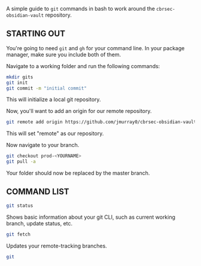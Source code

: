 A simple guide to `git` commands in bash to work around the `cbrsec-obsidian-vault` repository.

## STARTING OUT

You're going to need `git` and `gh` for your command line. In your package manager, make sure you include both of them.

Navigate to a working folder and run the following commands:
```bash
mkdir gits
git init
git commit -m "initial commit"
```
This will initialize a local git repository.

Now, you'll want to add an origin for our remote repository.
```bash
git remote add origin https://github.com/jmurray0/cbrsec-obsidian-vault/
```
This will set "remote" as our repository.

Now navigate to your branch.
```bash
git checkout prod-<YOURNAME>
git pull -a
```
Your folder should now be replaced by the master branch.

## COMMAND LIST

```bash
git status
```
Shows basic information about your git CLI, such as current working branch, update status, etc.

```bash
git fetch
```
Updates your remote-tracking branches.


```bash
git 
```